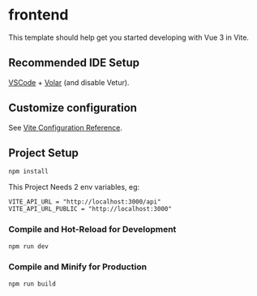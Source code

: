 # frontend

This template should help get you started developing with Vue 3 in Vite.

## Recommended IDE Setup

[VSCode](https://code.visualstudio.com/) + [Volar](https://marketplace.visualstudio.com/items?itemName=Vue.volar) (and disable Vetur).

## Customize configuration

See [Vite Configuration Reference](https://vitejs.dev/config/).

## Project Setup

```sh
npm install
```

This Project Needs 2 env variables, eg:

```ssh
VITE_API_URL = "http://localhost:3000/api"
VITE_API_URL_PUBLIC = "http://localhost:3000"
```

### Compile and Hot-Reload for Development

```sh
npm run dev
```

### Compile and Minify for Production

```sh
npm run build
```

